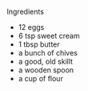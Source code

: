 Ingredients
- 12 eggs
- 6 tsp sweet cream
- 1 tbsp butter
- a bunch of chives
- a good, old skillt
- a wooden spoon
- a cup of flour
